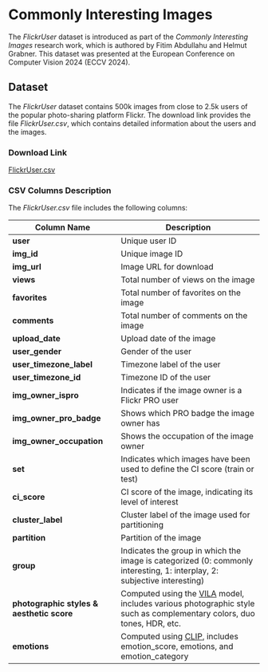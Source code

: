 # Commonly Interesting Images
The _FlickrUser_ dataset is introduced as part of the _Commonly Interesting Images_ research work, which is authored by Fitim Abdullahu and Helmut Grabner. This dataset was presented at the European Conference on Computer Vision 2024 (ECCV 2024).

## Dataset
The _FlickrUser_ dataset contains 500k images from close to 2.5k users of the popular photo-sharing platform Flickr. The download link provides the file _FlickrUser.csv_, which contains detailed information about the users and the images.

### Download Link
[FlickrUser.csv](https://drive.google.com/uc?id=1Q2IJi_xn2cbUTcmtJ26rLPvKcjWT1bsb&export=download)

### CSV Columns Description
The _FlickrUser.csv_ file includes the following columns:

| Column Name                         | Description                                                                                 |
|-------------------------------------|---------------------------------------------------------------------------------------------|
| **user**                            | Unique user ID                                                                              |
| **img_id**                          | Unique image ID                                                                             |
| **img_url**                         | Image URL for download                                                                      |
| **views**                           | Total number of views on the image                                                          |
| **favorites**                       | Total number of favorites on the image                                                      |
| **comments**                        | Total number of comments on the image                                                       |
| **upload_date**                     | Upload date of the image                                                                    |
| **user_gender**                     | Gender of the user                                                                          |
| **user_timezone_label**             | Timezone label of the user                                                                  |
| **user_timezone_id**                | Timezone ID of the user                                                                     |
| **img_owner_ispro**                 | Indicates if the image owner is a Flickr PRO user                                           |
| **img_owner_pro_badge**             | Shows which PRO badge the image owner has                                                   |
| **img_owner_occupation**            | Shows the occupation of the image owner                                                     |
| **set**                             | Indicates which images have been used to define the CI score (train or test)                |
| **ci_score**                        | CI score of the image, indicating its level of interest                                     |
| **cluster_label**                   | Cluster label of the image used for partitioning                                            |
| **partition**                       | Partition of the image                                                                      |
| **group**                           | Indicates the group in which the image is categorized (0: commonly interesting, 1: interplay, 2: subjective interesting) |
| **photographic styles & aesthetic score** | Computed using the [VILA](https://arxiv.org/abs/2303.14302) model, includes various photographic style such as complementary colors, duo tones, HDR, etc. |
| **emotions**                        | Computed using [CLIP](https://arxiv.org/abs/2103.00020), includes emotion_score, emotions, and emotion_category     |
